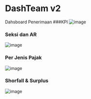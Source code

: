 # DashTeam v2
 Dahsboard Penerimaan 
 ###KPI
![image](https://user-images.githubusercontent.com/82944512/181721654-abe19c3d-f311-4e69-8db9-b8e1edaa6efd.png)

### Seksi dan AR
![image](https://user-images.githubusercontent.com/82944512/181724273-9b4803e0-78f8-4a99-8c98-aac526caf364.png)

### Per Jenis Pajak
![image](https://user-images.githubusercontent.com/82944512/181724515-0b6b8a04-5cbb-4a22-b51f-a68a1c26cff4.png)

### Shorfall & Surplus
![image](https://user-images.githubusercontent.com/82944512/181724719-2d26a355-3c6d-4fff-991d-1fb901dbf4d4.png)


